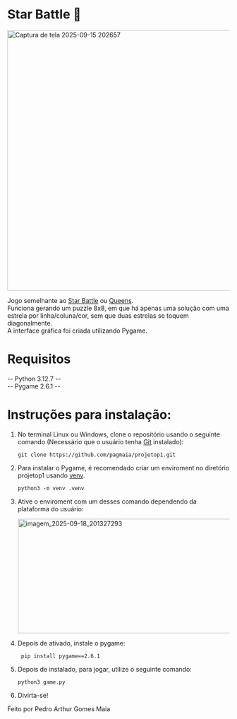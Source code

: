 
# Star Battle 🌟
<img width="795" height="590" alt="Captura de tela 2025-09-15 202657" src="https://github.com/user-attachments/assets/8ab8a3c3-de2f-40ff-af53-f10cd619c1e1" /> 

Jogo semelhante ao [Star Battle](https://starbattle.puzzlebaron.com/play.php) ou [Queens](https://www.linkedin.com/games/queens).  
Funciona gerando um puzzle 8x8, em que há apenas uma solução com uma estrela por linha/coluna/cor, sem que duas estrelas se toquem diagonalmente.  
A interface gráfica foi criada utilizando Pygame.  
# Requisitos 
-- Python 3.12.7 --  
-- Pygame 2.6.1 -- 

# Instruções para instalação:
1. No terminal Linux ou Windows, clone o repositório usando o seguinte comando (Necessário que o usuário tenha [Git](https://git-scm.com/downloads) instalado):
   ```
   git clone https://github.com/pagmaia/projetop1.git
   ```
2. Para instalar o Pygame, é recomendado criar um enviroment no diretório projetop1 usando [venv](https://docs.python.org/pt-br/3.13/library/venv.html).
   ```
   python3 -m venv .venv
   ```

3. Ative o enviroment com um desses comando dependendo da plataforma do usuário:
     
   <img width="506" height="259" alt="imagem_2025-09-18_201327293" src="https://github.com/user-attachments/assets/f7da55f8-16fe-4418-8737-52fa07049a30" />

5. Depois de ativado, instale o pygame:
   ```
    pip install pygame==2.6.1
   ```
6. Depois de instalado, para jogar, utilize o seguinte comando:
   ```
   python3 game.py
   ```
7. Divirta-se!

Feito por Pedro Arthur Gomes Maia
